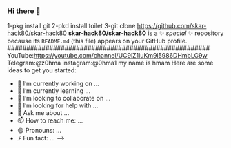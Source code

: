 ### Hi there 👋
 1-pkg install git 
2-pkd install toilet
3-git clone https://github.com/skar-hack80/skar-hack80
**skar-hack80/skar-hack80** is a ✨ _special_ ✨ repository because its `README.md` (this file) appears on your GitHub profile.
#####################################################
YouTube:https://youtube.com/channel/UC9lZ1luKm9i5986DHmbLG9w
Telegram:@z0hma
instagram:@0hma1 
my name is hmam
Here are some ideas to get you started:

- 🔭 I’m currently working on ...
- 🌱 I’m currently learning ...
- 👯 I’m looking to collaborate on ...
- 🤔 I’m looking for help with ...
- 💬 Ask me about ...
- 📫 How to reach me: ...
- 😄 Pronouns: ...
- ⚡ Fun fact: ...
-->
